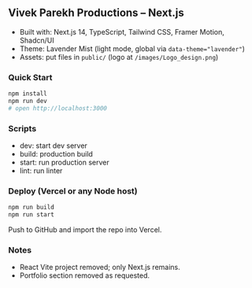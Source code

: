## Vivek Parekh Productions – Next.js

- Built with: Next.js 14, TypeScript, Tailwind CSS, Framer Motion, Shadcn/UI
- Theme: Lavender Mist (light mode, global via `data-theme="lavender"`)
- Assets: put files in `public/` (logo at `/images/Logo_design.png`)

### Quick Start
```bash
npm install
npm run dev
# open http://localhost:3000
```

### Scripts
- dev: start dev server
- build: production build
- start: run production server
- lint: run linter

### Deploy (Vercel or any Node host)
```bash
npm run build
npm run start
```
Push to GitHub and import the repo into Vercel.

### Notes
- React Vite project removed; only Next.js remains.
- Portfolio section removed as requested.
